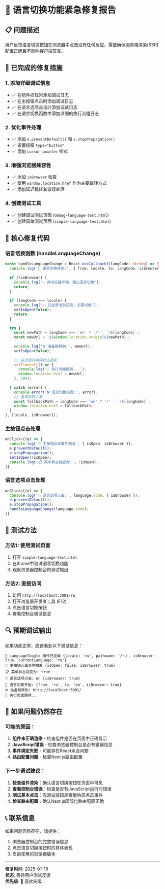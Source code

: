 # 🚨 语言切换功能紧急修复报告

## 📋 问题描述
用户反馈语言切换按钮在浏览器中点击没有任何反应，需要确保服务端渲染(SSR)配置正确且不影响客户端交互。

## 🔧 已完成的修复措施

### 1. 添加详细调试信息
- ✅ 在组件挂载时添加调试日志
- ✅ 在主按钮点击时添加调试日志
- ✅ 在语言选项点击时添加调试日志
- ✅ 在语言切换函数中添加详细的执行流程日志

### 2. 优化事件处理
- ✅ 添加 `e.preventDefault()` 和 `e.stopPropagation()`
- ✅ 设置按钮 `type="button"`
- ✅ 添加 `cursor-pointer` 样式

### 3. 增强浏览器兼容性
- ✅ 添加 `isBrowser` 检查
- ✅ 使用 `window.location.href` 作为主要跳转方式
- ✅ 添加延迟跳转和错误处理

### 4. 创建测试工具
- ✅ 创建调试测试页面 (`debug-language-test.html`)
- ✅ 创建简单测试页面 (`simple-language-test.html`)

## 🎯 核心修复代码

### 语言切换函数 (handleLanguageChange)
```typescript
const handleLanguageChange = React.useCallback((langCode: string) => {
  console.log('🔄 语言切换开始:', { from: locale, to: langCode, isBrowser });
  
  if (!isBrowser) {
    console.log('⚠️ 非浏览器环境，跳过语言切换');
    return;
  }
  
  if (langCode === locale) {
    console.log('✅ 已经是当前语言，无需切换');
    setIsOpen(false);
    return;
  }
  
  try {
    const newPath = langCode === 'en' ? '/' : `/${langCode}`;
    const newUrl = `${window.location.origin}${newPath}`;
    
    console.log('🌐 准备跳转到:', newUrl);
    setIsOpen(false);
    
    // 延迟跳转确保状态更新
    setTimeout(() => {
      console.log('🚀 执行页面跳转...');
      window.location.href = newUrl;
    }, 100);
    
  } catch (error) {
    console.error('❌ 语言切换失败:', error);
    // 备用跳转方案
    const fallbackPath = langCode === 'en' ? '/' : `/${langCode}`;
    window.location.href = fallbackPath;
  }
}, [locale, isBrowser]);
```

### 主按钮点击处理
```typescript
onClick={(e) => {
  console.log('🖱️ 主按钮点击事件触发', { isOpen, isBrowser });
  e.preventDefault();
  e.stopPropagation();
  setIsOpen(!isOpen);
  console.log('📋 菜单状态将变为:', !isOpen);
}}
```

### 语言选项点击处理
```typescript
onClick={(e) => {
  console.log('🖱️ 语言选项点击:', language.code, { isBrowser });
  e.preventDefault();
  e.stopPropagation();
  handleLanguageChange(language.code);
}}
```

## 🧪 测试方法

### 方法1: 使用测试页面
1. 打开 `simple-language-test.html`
2. 在iframe中测试语言切换功能
3. 观察浏览器控制台的调试输出

### 方法2: 直接访问
1. 访问 `http://localhost:3001/ru`
2. 打开浏览器开发者工具 (F12)
3. 点击语言切换按钮
4. 查看控制台调试信息

## 🔍 预期调试输出
如果功能正常，应该看到以下调试信息：
```
🎯 LanguageToggle 组件已挂载 {locale: 'ru', pathname: '/ru', isBrowser: true, currentLanguage: 'ru'}
🖱️ 主按钮点击事件触发 {isOpen: false, isBrowser: true}
📋 菜单状态将变为: true
🖱️ 语言选项点击: en {isBrowser: true}
🔄 语言切换开始: {from: 'ru', to: 'en', isBrowser: true}
🌐 准备跳转到: http://localhost:3001/
🚀 执行页面跳转...
```

## 🚨 如果问题仍然存在

### 可能的原因：
1. **组件未正确渲染** - 检查组件是否在页面中正确显示
2. **JavaScript错误** - 检查浏览器控制台是否有错误信息
3. **事件绑定失败** - 可能存在React水合问题
4. **路由配置问题** - 检查Next.js路由配置

### 下一步调试建议：
1. **检查组件渲染**：确认语言切换按钮在页面中可见
2. **查看控制台错误**：检查是否有JavaScript运行时错误
3. **测试基本点击**：先测试按钮是否能响应点击事件
4. **检查路由配置**：确认Next.js国际化路由配置正确

## 📞 联系信息
如果问题仍然存在，请提供：
1. 浏览器控制台的完整错误信息
2. 点击语言切换按钮时的具体表现
3. 当前使用的浏览器版本

---
**修复时间**: 2025-01-18  
**状态**: 等待用户测试反馈  
**优先级**: 🔴 高优先级